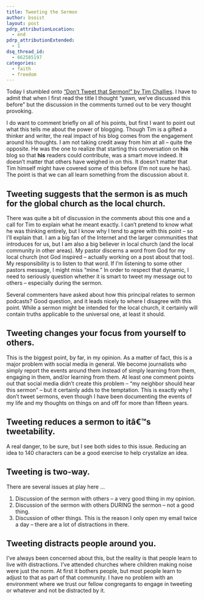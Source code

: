 ```yaml
---
title: Tweeting the Sermon
author: bsoist
layout: post
pdrp_attributionLocation:
  - end
pdrp_attributionExtended:
  - 1
dsq_thread_id:
  - 662585197
categories:
  - faith
  - freedom
---
```

Today I stumbled onto [&#8220;Don&#8217;t Tweet that Sermon!&#8221; by Tim Challies][1]. I have to admit that when I first read the title I thought &#8220;yawn, we&#8217;ve discussed this before&#8221; but the discussion in the comments turned out to be very thought provoking.

I do want to comment briefly on all of his points, but first I want to point out what this tells me about the power of blogging. Though Tim is a gifted a thinker and writer, the real impact of his blog comes from the engagement around his thoughts. I am not taking credit away from him at all &#8211; quite the opposite. He was the one to realize that starting this conversation on **his** blog so that **his** readers could contribute, was a smart move indeed. It doesn&#8217;t matter that others have weighed in on this. It doesn&#8217;t matter that Tim himself might have covered some of this before (I&#8217;m not sure he has). The point is that we can all learn something from the discussion about it.

## Tweeting suggests that the sermon is as much for the global church as the local church.

There was quite a bit of discussion in the comments about this one and a call for Tim to explain what he meant exactly. I can&#8217;t pretend to know what he was thinking entirely, but I know why I tend to agree with this point &#8211; so I&#8217;ll explain that. I am a big fan of the Internet and the larger communities that introduces for us, but I am also a big believer in local church (and the local community in other areas). My pastor discerns a word from God for my local church (not God inspired &#8211; actually working on a post about that too). My responsibility is to listen to that word. If I&#8217;m listening to some other pastors message, I might miss &#8220;mine.&#8221; In order to respect that dynamic, I need to seriously question whether it is smart to tweet my message out to others &#8211; especially during the sermon.

Several commenters have asked about how this principal relates to sermon podcasts? Good question, and it leads nicely to where I disagree with this point. While a sermon might be intended for the local church, it certainly will contain truths applicable to the universal one, at least it should.

## Tweeting changes your focus from yourself to others.

This is the biggest point, by far, in my opinion. As a matter of fact, this is a major problem with social media in general. We become journalists who simply report the events around them instead of simply learning from them, engaging in them, and/or learning from them. At least one comment points out that social media didn&#8217;t create this problem &#8211; &#8220;my neighbor should hear this sermon&#8221; &#8211; but it certainly adds to the temptation. This is exactly why I don&#8217;t tweet sermons, even though I have been documenting the events of my life and my thoughts on things on and off for more than fifteen years.

## Tweeting reduces a sermon to itâ€™s tweetability.

A real danger, to be sure, but I see both sides to this issue. Reducing an idea to 140 characters can be a good exercise to help crystalize an idea.

## Tweeting is two-way.

There are several issues at play here &#8230;

  1. Discussion of the sermon with others &#8211; a very good thing in my opinion.
  2. Discussion of the sermon with others DURING the sermon &#8211; not a good thing.
  3. Discussion of other things. This is the reason I only open my email twice a day &#8211; there are a lot of distractions in there.

## Tweeting distracts people around you.

I&#8217;ve always been concerned about this, but the reality is that people learn to live with distractions. I&#8217;ve attended churches where children making noise were just the norm. At first it bothers people, but most people learn to adjust to that as part of that community. I have no problem with an environment where we trust our fellow congregants to engage in tweeting or whatever and not be distracted by it.

 [1]: http://www.challies.com/christian-living/dont-tweet-that-sermon?utm_source=feedburner&utm_medium=feed&utm_campaign=Feed%3A+challies%2FXhEt+%28Challies+Dot+Com%29
